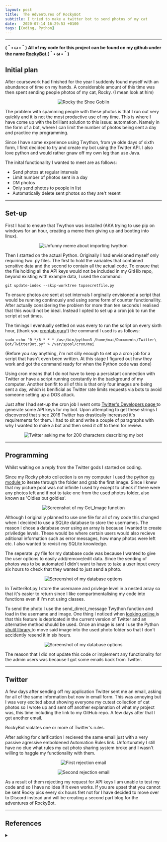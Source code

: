 ```yaml
---
layout: post
title:  The Adventures of RockyBot
subtitle: I tried to make a twitter bot to send photos of my cat
date:   2020-07-14 16:29:53 +0100
tags: [Coding, Python]
---
```


---


**(＾• ω •＾) All of my code for this project can be found on my github under the name <a href="https://github.com/1320071/RockyBot"> RockyBot </a> (＾• ω •＾)**


## Initial plan 

After coursework had finished for the year I suddenly found myself with an abundance of time on my hands. A considerable amount of this time was then spent sending people photos of my cat, Rocky. (I mean look at him)

<p align="center">
  <img src="/assets/img/ShoeGoblin.jpg" alt="Rocky the Shoe Goblin"/>
</p>

The problem with spamming people with these photos is that I run out very quickly and it is not the most productive use of my time. This is where I have come up with the brilliant solution to this issue: automation. Namely in the form of a bot, where I can limit the number of photos being sent a day and practice my programming.


Since I have some experience using Twython, from ye olde days of sixth form, I first decided to try and create my bot using the Twitter API. I also love python and would rather gnaw off my own leg than use Java.

The inital functionality I wanted to meet are as follows:

- Send photos at regular intervals
- Limit number of photos sent in a day
- DM photos
- Only send photos to people in list
- Automatically delete sent photos so they are't resent

---

## Set-up

First I had to ensure that Twython was installed (AKA trying to use pip on windows for an hour, creating a meme then giving up and booting into linux).
<p align="center">
  <img src="/assets/img/meme.jpg" alt="Unfunny meme about importing twython" />
</p>

Then I started on the actual Python. Originally I had envisioned myself only requiring two .py files. The first to hold the variables that contained sensitive data and the second to contain all the actual code.
To ensure that the file holding all the API keys would not be included in my GitHib repo, beyond existing with example data, I used the command: 

`git update-index --skip-worktree topsecretfile.py `  

To ensure photos are sent at set intervals I orginally envisioned a script that would be running continously and using some form of counter functionallity. After actually considering the problem for more than ten seconds I realised that this would not be ideal. Instead I opted to set up a cron job to run the script at set times.

The timings I eventually settled on was every to run the script on every sixth hour, (thank you <a href="https://crontab.guru/#0_*/6_*_*_*">crontab guru</a>!) the command I used is as follows:

`sudo echo "0 */6 * * * /usr/bin/python3 /home/mai/Documents/Twitter\ Bot/TwitterBot.py" > /var/spool/cron/mai` 

(Before you say anything, i'm not silly enough to set up a cron job for a script that hasn't even been written. At this stage I figured out how they work and got the command ready for when the Python code was done)

Using cron means that I do not have to keep a persistant connection with Twitter or have a script running constantly in the background of my computer. Another benifit to all of this is that only four images are being sent a day, which is benificial as Twitter rate limits requests via bots to avoid someone setting up a DOS attack.

Just after I had set-up the cron job I went onto <a href="https://developer.twitter.com/en"> Twitter's Developers page </a> to generate some API keys for my bot. Upon attempting to get these strings I discovered that since 2016 Twitter has drastically increased it's requirements for them. I had to sit and write a couple of paragraphs with why I wanted to make a bot and then send it off to them for review.
<p align="center">
  <img src="/assets/img/twitteressay1.png" alt="Twitter asking me for 200 characters describing my bot" />
</p>


---

## Programming

Whilst waiting on a reply from the Twitter gods I started on coding.

Since my Rocky photo collection is on my computer I used the python <a href="https://docs.python.org/3.6/library/os.html"> os module </a> to iterate through the folder and grab the first image. Since I knew that my picture pool was not infinite I used try except to check if there were any photos left and if not to take one from the used photos folder, also known as 'Oldies but goldies'.

<p align="center">
  <img src="/assets/img/GetImage.PNG" alt="Screenshot of my Get_Image function" />
</p>

Although I originally planned to use one file for all of my code this changed when I decided to use a SQLite database to store the usernames. The reason I chose a database over using an array is because I wanted to create priviledge levels. These would be where certain users would also recieve aditional information such as error messages, how many photos were left etc. I also wanted to revisit my SQLite knowledge.

The seperate .py file for my database code was because I wanted to give the user options to easily add/remove/edit data. Since the sending of photos was to be automated I didn't want to have to take a user input every six hours to check that they wanted to just send a photo.

<p align="center">
  <img src="/assets/img/DBOptions.PNG" alt="Screenshot of my database options" />
</p>

In TwitterBot.py I store the username and privlege level in a nested array so that it's easier to return since I like compartmentalising my code into functions even if i'm not using classes.

To send the photo I use the send_direct_message Twython function and load in the username and image. One thing I noticed when <a href="https://developer.twitter.com/en/docs/direct-messages/sending-and-receiving/guides/direct-message-migration">looking online </a>is that this feature is depricated in the current version of Twitter and an alternative method should be used. 
Once an image is sent I use the Python <a href="https://docs.python.org/3/library/shutil.html"> shutil library </a> to move said image into the used photo folder so that I don't accidently resend it in six hours.

<p align="center">
  <img src="/assets/img/SendandGetPics.PNG" alt="Screenshot of my database options" />
</p>

The reason that I did not update this code or implement any functionality for the admin users was because I got some emails back from Twitter.

---

## Twitter 

A few days after sending off my application Twitter sent me an email, asking for all of the same information but now in email form. This was annoying but I was very excited about showing everyone my cutest collection of cat photos so  I wrote up and sent off another explanation of what my project was, this time including the link to my GitHub repo. A few days after that I get another email. 

RockyBot violates one or more of Twitter's rules.

After asking for clarification I recieved the same email just with a very passive agressive emboldened Automation Rules link. Unfortunately I still have no clue what rules my cat photo sharing system broke and I wasn't willing to haggle my functionality with them.

<p align="center">
  <img src="/assets/img/no1.PNG" alt="First rejection email" />
</p>

<p align="center">
  <img src="/assets/img/no2.PNG" alt="Second rejection email" />
</p>

As a result of them rejecting my request for API keys I am unable to test my code and so I have no idea if it even works. If you are upset that you cannot be sent Rocky pics every six hours fret not for I have decided to move over to Discord instead and will be creating a second part blog for the adventures of RockyBot.

---


## References
<details>
 <summary markdown="span"></summary>
Crontab guru: <a href="https://crontab.guru"> https://crontab.guru </a> <br/>

Twitter Developers: <a href="https://developer.twitter.com/en">https://developer.twitter.com/en</a> <br/>

Python os documentation: <a href="https://docs.python.org/3.6/library/os.html">https://docs.python.org/3.6/library/os.html</a> <br/>

Python shutil documentation: <a href="https://docs.python.org/3/library/shutil.html">https://docs.python.org/3/library/shutil.html</a> <br/>

Twitter's rules: <a href="https://developer.twitter.com/en/developer-terms/agreement-and-policy"> Developer Agreement and Policy </a>, <a href="https://help.twitter.com/en/rules-and-policies/twitter-automation"> Automation Rules </a> & <a href="https://help.twitter.com/en/rules-and-policies/twitter-rules"> General rules</a>
</details>
